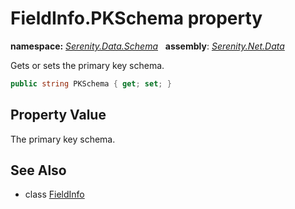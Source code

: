 # FieldInfo.PKSchema property
**namespace:** *[Serenity.Data.Schema](../../README.md#serenity.data.schema-namespace)*   **assembly**: *[Serenity.Net.Data](../../README.md)*

Gets or sets the primary key schema.

```csharp
public string PKSchema { get; set; }
```

## Property Value

The primary key schema.

## See Also

* class [FieldInfo](../FieldInfo.md)
